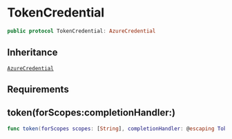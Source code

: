 # TokenCredential

``` swift
public protocol TokenCredential:​ AzureCredential
```

## Inheritance

[`AzureCredential`](docs/core/AzureCredential)

## Requirements

## token(forScopes:​completionHandler:​)

``` swift
func token(forScopes scopes:​ [String], completionHandler:​ @escaping TokenCompletionHandler)
```
